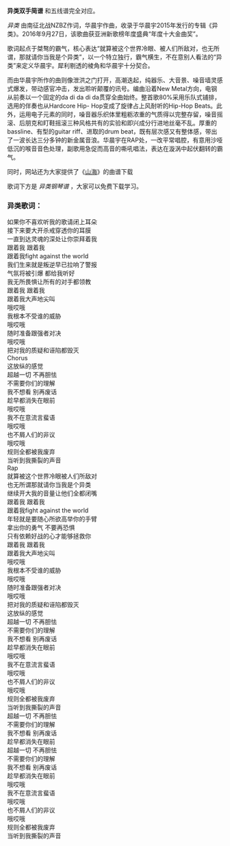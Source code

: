 

**异类双手简谱** 和五线谱完全对应。

_异类_ 由南征北战NZBZ作词，华晨宇作曲，收录于华晨宇2015年发行的专辑《异类》。2016年9月27日，该歌曲获亚洲新歌榜年度盛典“年度十大金曲奖”。

歌词起点于桀骜的霸气，核心表达“就算被这个世界冷眼、被人们所敌对，也无所谓，那就请你当我是个异类”，以一个特立独行，霸气横生，不在意别人看法的“异类”来定义华晨宇。犀利剔透的棱角和华晨宇十分契合。

而由华晨宇所作的曲则像泄洪之门打开，高潮迭起，纯器乐、大音景、噪音墙灵感式爆发，带动感官冲击，发出聆听颠覆的讯号。编曲沿着New
Metal方向，电钢从前奏以一个固定的da di da di da贯穿全曲始终。整首歌80%采用乐队式铺排，选用的伴奏也从Hardcore Hip-
Hop变成了旋律占上风耐听的Hip-Hop
Beats。此外，运用电子元素的同时，噪音器乐织体里粗粝浓重的气质得以完整存留，噪音摇滚、后朋克和盯鞋摇滚三种风格共有的实验和即兴成分行进地丝毫不乱。厚重的bassline、有型的guitar
riff、进取的drum
beat，既有层次感又有整体感，带出了一波长达三分多钟的新金属音浪。华晨宇在RAP处，一改平常唱腔，有意用沙哑低沉的喉音音色处理，副歌用急促而高音的嘶吼唱法，表达在漩涡中起伏翻转的霸气。

同时，网站还为大家提供了《[山海](Music-9965-山海-被震撼到了太惊艳.html "山海")》的曲谱下载

歌词下方是 _异类钢琴谱_ ，大家可以免费下载学习。

### 异类歌词：

如果你不喜欢听我的歌请闭上耳朵  
接下来要大开杀戒穿透你的耳膜  
一直到达灵魂的深处让你崇拜着我  
跟着我 跟着我  
跟着我fight against the world  
我们生来就是叛逆早已拉响了警报  
气氛将被引爆 都给我听好  
我无所畏惧让所有的对手都领教  
跟着我 跟着我  
跟着我大声地尖叫  
哦哎哦  
我根本不受谁的威胁  
哦哎哦  
随时准备跟强者对决  
哦哎哦  
把对我的质疑和诬陷都毁灭  
Chorus  
这放纵的感觉  
超越一切 不再胆怯  
不需要你们的理解  
我不想看 别再废话  
趁早都消失在眼前  
哦哎哦  
我不在意流言蜚语  
哦哎哦  
也不屑人们的非议  
哦哎哦  
规则全都被我废弃  
当听到我撕裂的声音  
Rap  
就算被这个世界冷眼被人们所敌对  
也无所谓那就请你当我是个异类  
继续开大我的音量让他们全都闭嘴  
跟着我 跟着我  
跟着我fight against the world  
年轻就是要随心所欲高举你的手臂  
拿出你的勇气 不要再恐惧  
只有依赖好战的心才能够拯救你  
跟着我 跟着我  
跟着我大声地尖叫  
哦哎哦  
我根本不受谁的威胁  
哦哎哦  
随时准备跟强者对决  
哦哎哦  
把对我的质疑和诬陷都毁灭  
这放纵的感觉  
超越一切 不再胆怯  
不需要你们的理解  
我不想看 别再废话  
趁早都消失在眼前  
哦哎哦  
我不在意流言蜚语  
哦哎哦  
也不屑人们的非议  
哦哎哦  
规则全都被我废弃  
当听到我撕裂的声音  
超越一切 不再胆怯  
不需要你们的理解  
我不想看 别再废话  
趁早都消失在眼前  
超越一切 不再胆怯  
不需要你们的理解  
我不想看 别再废话  
趁早都消失在眼前  
哦哎哦  
我不在意流言蜚语  
哦哎哦  
也不屑人们的非议  
哦哎哦  
规则全都被我废弃  
当听到我撕裂的声音

